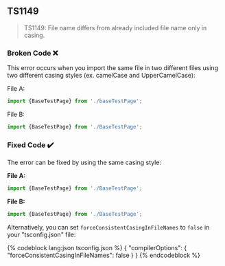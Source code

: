 ## TS1149

> TS1149: File name differs from already included file name only in casing.

### Broken Code ❌

This error occurs when you import the same file in two different files using two different casing styles (ex. camelCase and UpperCamelCase):

File A:

```ts
import {BaseTestPage} from './baseTestPage';
```

File B:

```ts
import {BaseTestPage} from './BaseTestPage';
```

### Fixed Code ✔️

The error can be fixed by using the same casing style:

**File A:**

```ts
import {BaseTestPage} from './BaseTestPage';
```

**File B:**

```ts
import {BaseTestPage} from './BaseTestPage';
```

Alternatively, you can set `forceConsistentCasingInFileNames` to `false` in your "tsconfig.json" file:

<!-- prettier-ignore-start -->
{% codeblock lang:json tsconfig.json %}
{
  "compilerOptions": {
    "forceConsistentCasingInFileNames": false
  }
}
{% endcodeblock %}
<!-- prettier-ignore-end -->
